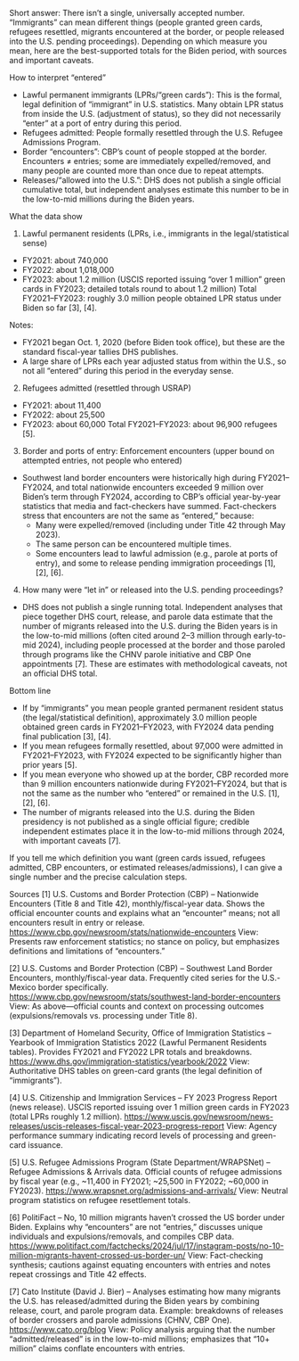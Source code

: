 Short answer: There isn’t a single, universally accepted number. “Immigrants” can mean different things (people granted green cards, refugees resettled, migrants encountered at the border, or people released into the U.S. pending proceedings). Depending on which measure you mean, here are the best-supported totals for the Biden period, with sources and important caveats.

How to interpret “entered”
- Lawful permanent immigrants (LPRs/“green cards”): This is the formal, legal definition of “immigrant” in U.S. statistics. Many obtain LPR status from inside the U.S. (adjustment of status), so they did not necessarily “enter” at a port of entry during this period.
- Refugees admitted: People formally resettled through the U.S. Refugee Admissions Program.
- Border “encounters”: CBP’s count of people stopped at the border. Encounters ≠ entries; some are immediately expelled/removed, and many people are counted more than once due to repeat attempts.
- Releases/“allowed into the U.S.”: DHS does not publish a single official cumulative total, but independent analyses estimate this number to be in the low-to-mid millions during the Biden years.

What the data show
1) Lawful permanent residents (LPRs, i.e., immigrants in the legal/statistical sense)
- FY2021: about 740,000
- FY2022: about 1,018,000
- FY2023: about 1.2 million (USCIS reported issuing “over 1 million” green cards in FY2023; detailed totals round to about 1.2 million)
Total FY2021–FY2023: roughly 3.0 million people obtained LPR status under Biden so far [3], [4].

Notes:
- FY2021 began Oct. 1, 2020 (before Biden took office), but these are the standard fiscal-year tallies DHS publishes.
- A large share of LPRs each year adjusted status from within the U.S., so not all “entered” during this period in the everyday sense.

2) Refugees admitted (resettled through USRAP)
- FY2021: about 11,400
- FY2022: about 25,500
- FY2023: about 60,000
Total FY2021–FY2023: about 96,900 refugees [5].

3) Border and ports of entry: Enforcement encounters (upper bound on attempted entries, not people who entered)
- Southwest land border encounters were historically high during FY2021–FY2024, and total nationwide encounters exceeded 9 million over Biden’s term through FY2024, according to CBP’s official year-by-year statistics that media and fact-checkers have summed. Fact-checkers stress that encounters are not the same as “entered,” because:
  - Many were expelled/removed (including under Title 42 through May 2023).
  - The same person can be encountered multiple times.
  - Some encounters lead to lawful admission (e.g., parole at ports of entry), and some to release pending immigration proceedings [1], [2], [6].

4) How many were “let in” or released into the U.S. pending proceedings?
- DHS does not publish a single running total. Independent analyses that piece together DHS court, release, and parole data estimate that the number of migrants released into the U.S. during the Biden years is in the low-to-mid millions (often cited around 2–3 million through early-to-mid 2024), including people processed at the border and those paroled through programs like the CHNV parole initiative and CBP One appointments [7]. These are estimates with methodological caveats, not an official DHS total.

Bottom line
- If by “immigrants” you mean people granted permanent resident status (the legal/statistical definition), approximately 3.0 million people obtained green cards in FY2021–FY2023, with FY2024 data pending final publication [3], [4].
- If you mean refugees formally resettled, about 97,000 were admitted in FY2021–FY2023, with FY2024 expected to be significantly higher than prior years [5].
- If you mean everyone who showed up at the border, CBP recorded more than 9 million encounters nationwide during FY2021–FY2024, but that is not the same as the number who “entered” or remained in the U.S. [1], [2], [6].
- The number of migrants released into the U.S. during the Biden presidency is not published as a single official figure; credible independent estimates place it in the low-to-mid millions through 2024, with important caveats [7].

If you tell me which definition you want (green cards issued, refugees admitted, CBP encounters, or estimated releases/admissions), I can give a single number and the precise calculation steps.

Sources
[1] U.S. Customs and Border Protection (CBP) – Nationwide Encounters (Title 8 and Title 42), monthly/fiscal-year data. Shows the official encounter counts and explains what an “encounter” means; not all encounters result in entry or release. https://www.cbp.gov/newsroom/stats/nationwide-encounters
View: Presents raw enforcement statistics; no stance on policy, but emphasizes definitions and limitations of “encounters.”

[2] U.S. Customs and Border Protection (CBP) – Southwest Land Border Encounters, monthly/fiscal-year data. Frequently cited series for the U.S.-Mexico border specifically. https://www.cbp.gov/newsroom/stats/southwest-land-border-encounters
View: As above—official counts and context on processing outcomes (expulsions/removals vs. processing under Title 8).

[3] Department of Homeland Security, Office of Immigration Statistics – Yearbook of Immigration Statistics 2022 (Lawful Permanent Residents tables). Provides FY2021 and FY2022 LPR totals and breakdowns. https://www.dhs.gov/immigration-statistics/yearbook/2022
View: Authoritative DHS tables on green-card grants (the legal definition of “immigrants”).

[4] U.S. Citizenship and Immigration Services – FY 2023 Progress Report (news release). USCIS reported issuing over 1 million green cards in FY2023 (total LPRs roughly 1.2 million). https://www.uscis.gov/newsroom/news-releases/uscis-releases-fiscal-year-2023-progress-report
View: Agency performance summary indicating record levels of processing and green-card issuance.

[5] U.S. Refugee Admissions Program (State Department/WRAPSNet) – Refugee Admissions & Arrivals data. Official counts of refugee admissions by fiscal year (e.g., ~11,400 in FY2021; ~25,500 in FY2022; ~60,000 in FY2023). https://www.wrapsnet.org/admissions-and-arrivals/
View: Neutral program statistics on refugee resettlement totals.

[6] PolitiFact – No, 10 million migrants haven’t crossed the US border under Biden. Explains why “encounters” are not “entries,” discusses unique individuals and expulsions/removals, and compiles CBP data. https://www.politifact.com/factchecks/2024/jul/17/instagram-posts/no-10-million-migrants-havent-crossed-us-border-un/
View: Fact-checking synthesis; cautions against equating encounters with entries and notes repeat crossings and Title 42 effects.

[7] Cato Institute (David J. Bier) – Analyses estimating how many migrants the U.S. has released/admitted during the Biden years by combining release, court, and parole program data. Example: breakdowns of releases of border crossers and parole admissions (CHNV, CBP One). https://www.cato.org/blog
View: Policy analysis arguing that the number “admitted/released” is in the low-to-mid millions; emphasizes that “10+ million” claims conflate encounters with entries.